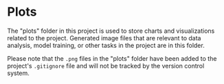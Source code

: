 # Plots
The "plots" folder in this project is used to store charts and visualizations related to the project. Generated image files that are relevant to data analysis, model training, or other tasks in the project are in this folder.

Please note that the `.png` files in the "plots" folder have been added to the project's `.gitignore` file and will not be tracked by the version control system. 